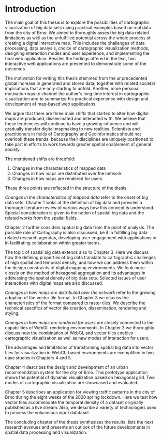# Introduction

The main goal of this thesis is to explore the possibilities of cartographic visualization of big data sets using practical examples based on real data from the city of Brno. We aimed to thoroughly asses the big data related limitations as well as the unfulfilled potential across the whole process of creating a digital interactive map. This includes the challenges of data processing, data analysis, choice of cartographic visualization methods, designing interaction modes and user experience, and implementing the final web application. Besides the findings offered in the text, two interactive web applications are presented to demonstrate some of the outcomes.  

The motivation for writing this thesis stemmed from the unprecedented global increase in generated and stored data, together with related societal implications that are only starting to unfold. Another, more personal motivation was to channel the author's long time interest in cartographic visualization and to summarize his practical experience with design and development of map-based web applications.

We argue that there are three main shifts that started to alter how digital maps are produced, disseminated and interacted with. We believe that these tendencies will continue to have a growing influence and will gradually transfer digital mapmaking to new realities. Scientists and practitioners in fields of Cartography and Geoinformatics should not overlook these trends, because their disciplines are uniquely positioned to take part in efforts to work towards greater spatial enablement of general society. 

The mentioned shifts are threefold:

1. Changes in the characteristics of mapped data 
2. Changes in how maps are distributed over the network
3. Changes in how maps are rendered for users

These three points are reflected in the structure of the thesis. 

*Changes in the characteristics of mapped data* refer to the onset of big data sets. Chapter 1 looks at the definition of big data and provides a thorough literature review of various ways how this concept is understood. Special consideration is given to the notion of spatial big data and the related works from the spatial fields.

Chapter 2 further considers spatial big data from the point of analysis. The possible role of Cartography is also discussed, be it in fulfilling big data related research agendas, developing user engagement with applications or in facilitating collaboration within greater teams.

The topic of spatial big data extends also to Chapter 3. Here we discuss how the defining properties of big data translate to cartographic challenges of high spatial and temporal density, and how we can address them within the design constraints of digital mapping environments. We look more closely on the method of hexagonal aggregation and its advantages in addressing the spatial density of big data sets. Selected issues of user interactions with digital maps are also discussed.    

*Changes in how maps are distributed over the network* refer to the growing adoption of the vector tile format. In Chapter 3 we discuss the characteristics of the format compared to raster tiles. We describe the technical specifics of vector tile creation, dissemination, rendering and styling. 

*Changes in how maps are rendered for users* are closely connected to the capabilities of WebGL rendering environments. In Chapter 3 we thoroughly discuss how the combination of WebGL and vector tiles enables cartographic visualization as well as new modes of interaction for users.

The advantages and limitations of transforming spatial big data into vector tiles for visualization in WebGL-based environments are exemplified in two case studies in Chapters 4 and 5.

Chapter 4 describes the design and development of an urban recommendation system for the city of Brno. This prototype application shows the potential of dynamic visualization based on hexagonal grid. Two modes of cartographic visualization are showcased and evaluated.

Chapter 5 describes an application for viewing traffic patterns in the city of Brno during the eight weeks of the 2020 spring lockdown. Here we test how vector tiles accommodate the temporal density of a dataset originally published as a live stream. Also, we describe a variety of technologies used to process the volumnious input datataset.

The concluding chapter of the thesis synthesizes the results, lists the next research avenues and presents an outlook of the future developments in spatial data processing and visualization.

